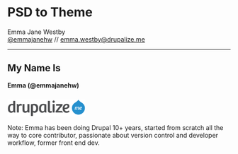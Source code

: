 # PSD to Theme 

Emma Jane Westby 
<br/>[@emmajanehw](http://twitter.com/emmajanehw) // [emma.westby@drupalize.me](mailto:emma.westby@drupalize.me)

---------------------------------------
## My Name Is

**Emma (@emmajanehw)**

<img src="../lib/themes/drupalize.me/images/drupalizeme-logo.png" class="no-border" width="35%" class="left" style="padding-top: 10px;" alt="Drupalize.Me logo"/>

Note: Emma has been doing Drupal 10+ years, started from scratch all the way to core contributor, passionate about version control and developer workflow, former front end dev.
